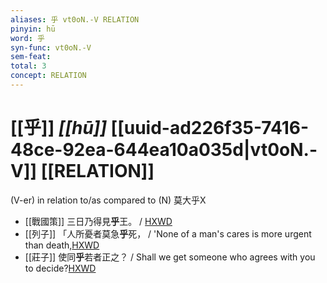 ```yaml
---
aliases: 乎 vt0oN.-V RELATION
pinyin: hū
word: 乎
syn-func: vt0oN.-V
sem-feat: 
total: 3
concept: RELATION 
---
```

# [[乎]] *[[hū]]*  [[uuid-ad226f35-7416-48ce-92ea-644ea10a035d|vt0oN.-V]] [[RELATION]]
(V-er) in relation to/as compared to (N) 莫大乎X
 - [[戰國策]] 三日乃得見**乎**王。
                     / [HXWD](https://hxwd.org/textview.html?location=KR2e0003_tls_200-1a.4)
 - [[列子]] 「人所憂者莫急**乎**死，
                     / 'None of a man's cares is more urgent than death,[HXWD](https://hxwd.org/textview.html?location=KR5c0124_tls_008-26a.9)
 - [[莊子]] 使同**乎**若者正之？
                     / Shall we get someone who agrees with you to decide?[HXWD](https://hxwd.org/textview.html?location=KR5c0126_tls_002-17a.18)